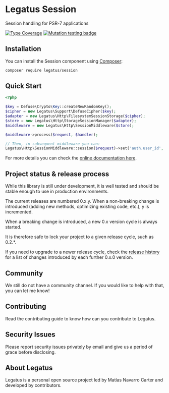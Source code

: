 Legatus Session
========================

Session handling for PSR-7 applications

[![Type Coverage](https://shepherd.dev/github/legatus-php/session/coverage.svg)](https://shepherd.dev/github/legatus-php/session)
[![Mutation testing badge](https://img.shields.io/endpoint?style=flat&url=https%3A%2F%2Fbadge-api.stryker-mutator.io%2Fgithub.com%2Flegatus-php%2Fsession%2Fmaster)](https://dashboard.stryker-mutator.io/reports/github.com/legatus-php/session/master)

## Installation
You can install the Session component using [Composer][composer]:

```bash
composer require legatus/session
```

## Quick Start

```php
<?php

$key = Defuse\Crypto\Key::createNewRandomKey();
$cipher = new Legatus\Support\DefuseCipher($key);
$adapter = new Legatus\Http\FilesystemSessionStorage($cipher);
$store = new Legatus\Http\StorageSessionManager($adapter);
$middleware = new Legatus\Http\SessionMiddleware($store);

$middleware->process($request, $handler);

// Then, in subsequent middleware you can:
Legatus\Http\SessionMiddleware::session($request)->set('auth.user_id', 'some-id');
```

For more details you can check the [online documentation here][docs].

## Project status & release process

While this library is still under development, it is well tested and should be stable enough to use in production environments.

The current releases are numbered 0.x.y. When a non-breaking change is introduced (adding new methods, optimizing existing code, etc.), y is incremented.

When a breaking change is introduced, a new 0.x version cycle is always started.

It is therefore safe to lock your project to a given release cycle, such as 0.2.*.

If you need to upgrade to a newer release cycle, check the [release history][releases] for a list of changes introduced by each further 0.x.0 version.

## Community
We still do not have a community channel. If you would like to help with that, you can let me know!

## Contributing
Read the contributing guide to know how can you contribute to Legatus.

## Security Issues
Please report security issues privately by email and give us a period of grace before disclosing.

## About Legatus
Legatus is a personal open source project led by Matías Navarro Carter and developed by contributors.

[composer]: https://getcomposer.org/
[docs]: https://legatus.dev/components/session
[releases]: https://github.com/legatus-php/session/releases
